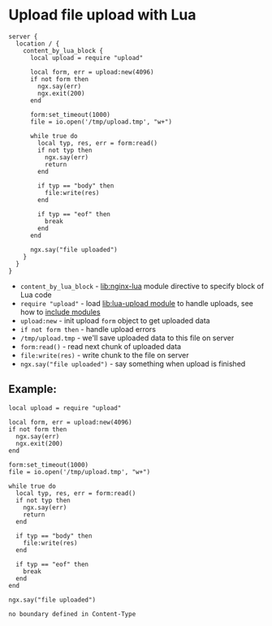 # Upload file upload with Lua

```nginx
server {
  location / {
    content_by_lua_block {
      local upload = require "upload"

      local form, err = upload:new(4096)
      if not form then
        ngx.say(err)
        ngx.exit(200)
      end
      
      form:set_timeout(1000)
      file = io.open('/tmp/upload.tmp', "w+")
      
      while true do
        local typ, res, err = form:read()
        if not typ then
          ngx.say(err)
          return
        end
      
        if typ == "body" then
          file:write(res)
        end
      
        if typ == "eof" then
          break
        end
      end
      
      ngx.say("file uploaded")
    }
  }
}
```

- `content_by_lua_block` - [lib:nginx-lua](/nginx-lua/how-to-install-nginx-lua-module-in-ubuntu-ubuntuversion) module directive to specify block of Lua code
- `require "upload"` - load [lib:lua-upload module](https://github.com/openresty/lua-resty-upload) to handle uploads, see how to [include modules](/nginx-lua/how-to-use-luarocks-modules-in-nginx-lua)
- `upload:new` - init upload `form` object to get uploaded data
- `if not form then` - handle upload errors
- `/tmp/upload.tmp` - we'll save uploaded data to this file on server
- `form:read()` - read next chunk of uploaded data
- `file:write(res)` - write chunk to the file on server
- `ngx.say("file uploaded")` - say something when upload is finished

## Example: 
```nginx
local upload = require "upload"

local form, err = upload:new(4096)
if not form then
  ngx.say(err)
  ngx.exit(200)
end

form:set_timeout(1000)
file = io.open('/tmp/upload.tmp', "w+")

while true do
  local typ, res, err = form:read()
  if not typ then
    ngx.say(err)
    return
  end

  if typ == "body" then
    file:write(res)
  end

  if typ == "eof" then
    break
  end
end

ngx.say("file uploaded")
```
```
no boundary defined in Content-Type

```

